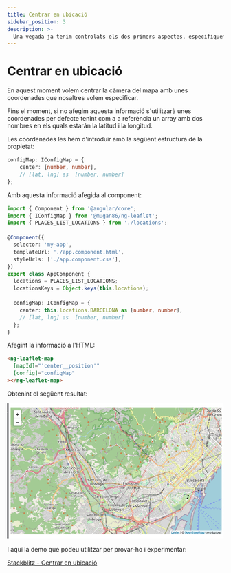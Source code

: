 ```yaml
---
title: Centrar en ubicació
sidebar_position: 3
description: >-
  Una vegada ja tenim controlats els dos primers aspectes, especifiquem el punt amb coordenades on volem ubicar-nos
---
```


# Centrar en ubicació

En aquest moment volem centrar la càmera del mapa amb unes coordenades que nosaltres volem especificar.

Fins el moment, si no afegim aquesta informació s´utilitzarà unes coordenades per defecte tenint com a a referència un array amb dos nombres en els quals estarán la latitud i la longitud.

Les coordenades les hem d'introduir amb la següent estructura de la propietat:

```typescript
configMap: IConfigMap = {
    center: [number, number],
    // [lat, lng] as  [number, number]
};
```

Amb aquesta informació afegida al component:

```typescript
import { Component } from '@angular/core';
import { IConfigMap } from '@mugan86/ng-leaflet';
import { PLACES_LIST_LOCATIONS } from './locations';

@Component({
  selector: 'my-app',
  templateUrl: './app.component.html',
  styleUrls: ['./app.component.css'],
})
export class AppComponent {
  locations = PLACES_LIST_LOCATIONS;
  locationsKeys = Object.keys(this.locations);

  configMap: IConfigMap = {
    center: this.locations.BARCELONA as [number, number],
    // [lat, lng] as  [number, number]
  };
}
```

Afegint la informació a l'HTML:

```html
<ng-leaflet-map
  [mapId]="'center__position'"
  [config]="configMap"
></ng-leaflet-map>
```

Obtenint el següent resultat:

![Map in Center](https://raw.githubusercontent.com/mugan86/i18n-ng-leaflet-doc/master/.gitbook/assets/02-mapa-center.png)

I aquí la demo que podeu utilitzar per provar-ho i experimentar:

[Stackblitz - Centrar en ubicació](https://stackblitz.com/edit/angular-leaflet-map-basic-set-center-position?embed=1&file=src/app/app.component.ts&theme=dark)

